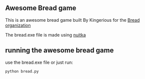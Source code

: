 ## Awesome Bread game

This is an awesome bread game built By Kingerious for the [Bread organization](https://discord.gg/dKaptM4Pgm)

The bread.exe file is made using [nuitka](https://nuitka.net/)

## running the awesome bread game

use the bread.exe file or just run:

```bash
python bread.py
```
